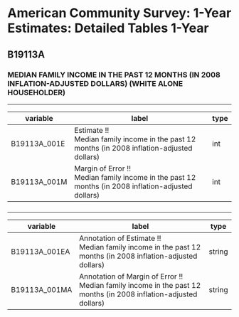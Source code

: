# American Community Survey: 1-Year Estimates: Detailed Tables 1-Year

## B19113A

### MEDIAN FAMILY INCOME IN THE PAST 12 MONTHS (IN 2008 INFLATION-ADJUSTED DOLLARS) (WHITE ALONE HOUSEHOLDER)

___

| variable | label | type |
| ----- | ----- | ----- |
| B19113A_001E | Estimate !!<br>Median family income in the past 12 months (in 2008 inflation-adjusted dollars) | int |
| B19113A_001M | Margin of Error !!<br>Median family income in the past 12 months (in 2008 inflation-adjusted dollars) | int |
### 

___

| variable | label | type |
| ----- | ----- | ----- |
| B19113A_001EA | Annotation of Estimate !!<br>Median family income in the past 12 months (in 2008 inflation-adjusted dollars) | string |
| B19113A_001MA | Annotation of Margin of Error !!<br>Median family income in the past 12 months (in 2008 inflation-adjusted dollars) | string |

